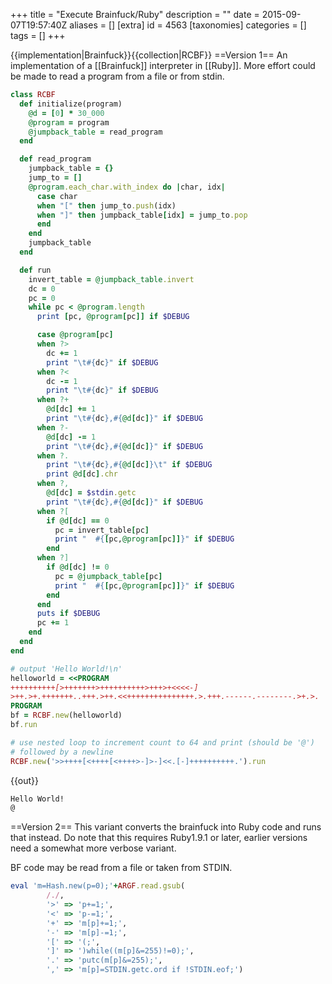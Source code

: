 +++
title = "Execute Brainfuck/Ruby"
description = ""
date = 2015-09-07T19:57:40Z
aliases = []
[extra]
id = 4563
[taxonomies]
categories = []
tags = []
+++

{{implementation|Brainfuck}}{{collection|RCBF}}
==Version 1==
An implementation of a [[Brainfuck]] interpreter in [[Ruby]].
More effort could be made to read a program from a file or from stdin.


```ruby
class RCBF
  def initialize(program)
    @d = [0] * 30_000
    @program = program
    @jumpback_table = read_program
  end

  def read_program
    jumpback_table = {}
    jump_to = []
    @program.each_char.with_index do |char, idx|
      case char
      when "[" then jump_to.push(idx)
      when "]" then jumpback_table[idx] = jump_to.pop
      end
    end
    jumpback_table
  end

  def run
    invert_table = @jumpback_table.invert
    dc = 0
    pc = 0
    while pc < @program.length
      print [pc, @program[pc]] if $DEBUG

      case @program[pc]
      when ?>
        dc += 1
        print "\t#{dc}" if $DEBUG
      when ?<
        dc -= 1
        print "\t#{dc}" if $DEBUG
      when ?+
        @d[dc] += 1
        print "\t#{dc},#{@d[dc]}" if $DEBUG
      when ?-
        @d[dc] -= 1
        print "\t#{dc},#{@d[dc]}" if $DEBUG
      when ?.
        print "\t#{dc},#{@d[dc]}\t" if $DEBUG
        print @d[dc].chr
      when ?,
        @d[dc] = $stdin.getc
        print "\t#{dc},#{@d[dc]}" if $DEBUG
      when ?[
        if @d[dc] == 0
          pc = invert_table[pc]
          print "  #{[pc,@program[pc]]}" if $DEBUG
        end
      when ?]
        if @d[dc] != 0
          pc = @jumpback_table[pc]
          print "  #{[pc,@program[pc]]}" if $DEBUG
        end
      end
      puts if $DEBUG
      pc += 1
    end
  end
end

# output 'Hello World!\n'
helloworld = <<PROGRAM
++++++++++[>+++++++>++++++++++>+++>+<<<<-]
>++.>+.+++++++..+++.>++.<<+++++++++++++++.>.+++.------.--------.>+.>.
PROGRAM
bf = RCBF.new(helloworld)
bf.run

# use nested loop to increment count to 64 and print (should be '@')
# followed by a newline
RCBF.new('>>++++[<++++[<++++>-]>-]<<.[-]++++++++++.').run
```


{{out}}

```txt
Hello World!
@
```


==Version 2==
This variant converts the brainfuck into Ruby code and runs that instead.
Do note that this requires Ruby1.9.1 or later, earlier versions need a somewhat more verbose variant.

BF code may be read from a file or taken from STDIN.


```ruby
eval 'm=Hash.new(p=0);'+ARGF.read.gsub(
        /./,
        '>' => 'p+=1;',
        '<' => 'p-=1;',
        '+' => 'm[p]+=1;',
        '-' => 'm[p]-=1;',
        '[' => '(;',
        ']' => ')while((m[p]&=255)!=0);',
        '.' => 'putc(m[p]&=255);',
        ',' => 'm[p]=STDIN.getc.ord if !STDIN.eof;')
